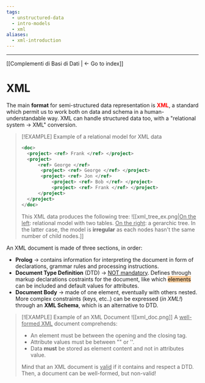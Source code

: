 ```yaml
---
tags:
  - unstructured-data
  - intro-models
  - xml
aliases:
  - xml-introduction
---
```

---
[[Complementi di Basi di Dati | <- Go to index]]
# XML

The main **format** for semi-structured data representation is <b style="color:red">XML</b>, a standard which permit us to work both on data and schema in a human-understandable way. XML can handle structured data too, with a "relational system -> XML" conversion.

> [!EXAMPLE] Example of a relational model for XML data
> ```XML
> <doc>
> 	<project> <ref> Frank </ref> </project>
> 	<project>
> 		<ref> George </ref>
> 		 <project> <ref> George </ref> </project>
> 		 <project> <ref> Jon </ref> 
> 			 <project> <ref> Bob </ref> </project>
> 			 <project> <ref> Frank </ref> </project>
> 		</project>
> 	</project>
> </doc>
> ```
> This XML data produces the following tree:
> ![[xml_tree_ex.png|<u>On the left</u>: relational model with two tables. <u>On the right</u>: a gerarchic tree. In the latter case, the model is **irregular** as each nodes hasn't the same number of child nodes.]]
> 


An XML document is made of three sections, in order:
- **Prolog** -> contains information for interpreting the document in form of declarations, grammar rules and processing instructions.
- **Document Type Definition** (DTD) -> <u>NOT mandatory</u>. Defines through markup declarations costraints for the document, like which <mark style="background: #FFB86CA6;">elements</mark> can be included and default values for attributes.
- **Document Body** -> made of one element, eventually with others nested.
More complex constraints (keys, etc..) can be expressed (*in XML!*) through an **XML Schema**, which is an alternative to DTD.

> [!EXAMPLE] Example of an XML Document
> ![[xml_doc.png]]
> A <u>well-formed XML</u> document comprehends<u></u>:
> - An element must be between the opening and the closing tag.
> - Attribute values must be between "" or ''.
> - Data **must** be stored as element content and not in attributes value.
> 
>  Mind that an XML document is <u>valid</u> if it contains and respect a DTD. Then, a document can be well-formed, but non-valid!
































